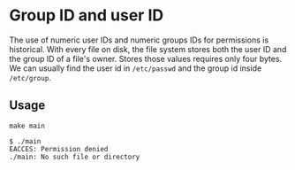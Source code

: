 # Group ID and user ID

The use of numeric user IDs and numeric groups IDs for permissions is historical.
With every file on disk, the file system stores both the user ID and the group ID of a file's owner.
Stores those values requires only four bytes.
We can usually find the user id in `/etc/passwd` and the group id inside `/etc/group`.

## Usage

`make main`

```
$ ./main
EACCES: Permission denied
./main: No such file or directory
```